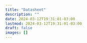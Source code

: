 ```yaml
---
title: "Datasheet"
description: ""
date: 2024-03-12T19:31:01-03:00
lastmod: 2024-03-12T19:31:01-03:00
draft: false
images: []
---
```

